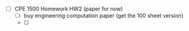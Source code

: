 - [ ] CPE 1500 Homework HW2 (paper for now) 
	- [ ] buy engineering computation paper (get the 100 sheet version)
	- [ ] 

